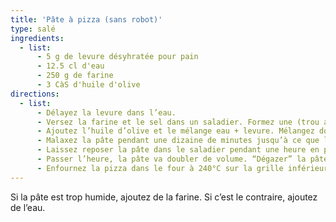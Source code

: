```yaml
---
title: 'Pâte à pizza (sans robot)'
type: salé
ingredients:
  - list:
      - 5 g de levure désyhratée pour pain
      - 12.5 cl d'eau
      - 250 g de farine
      - 3 CàS d'huile d'olive
directions:
  - list:
      - Délayez la levure dans l’eau.
      - Versez la farine et le sel dans un saladier. Formez une (trou au milieu).
      - Ajoutez l’huile d’olive et le mélange eau + levure. Mélangez doucement le liquide et la farine avec vos mains.
      - Malaxez la pâte pendant une dizaine de minutes jusqu’à ce que la pâte soit homogène et se détache bien des mains.
      - Laissez reposer la pâte dans le saladier pendant une heure en pensant à bien couvrir le saladier d’un torchon.
      - Passer l’heure, la pâte va doubler de volume. “Dégazer” la pâte en frappant énergiquement sur celle-ci. Puis, étalez la pâte à l’aide d’un pâtisserie dans un plat. Préchauffez votre four à 240°C avec chaleur propulsée par le bas et en mettant un leche frites tout en bas du four.
      - Enfournez la pizza dans le four à 240°C sur la grille inférieure pendant 10 minutes.
---
```


Si la pâte est trop humide, ajoutez de la farine. Si c’est le contraire, ajoutez de l’eau.
